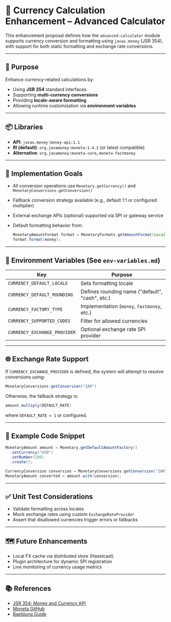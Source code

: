 # 💱 Currency Calculation Enhancement – Advanced Calculator

This enhancement proposal defines how the `advanced-calculator` module supports currency conversion and formatting using `javax.money` (JSR 354), with support for both static formatting and exchange rate conversions.

---

## 🧪 Purpose

Enhance currency-related calculations by:

* Using **JSR 354** standard interfaces
* Supporting **multi-currency conversions**
* Providing **locale-aware formatting**
* Allowing runtime customization via **environment variables**

---

## 📦 Libraries

* **API**: `javax.money:money-api:1.1`
* **RI (default)**: `org.javamoney:moneta:1.4.2` (or latest compatible)
* **Alternative**: `org.javamoney:moneta-core`, `moneta-fastmoney`

---

## 🧱 Implementation Goals

* All conversion operations use `Monetary.getCurrency()` and `MonetaryConversions.getConversion()`
* Fallback conversion strategy available (e.g., default 1:1 or configured multiplier)
* External exchange APIs (optional) supported via SPI or gateway service
* Default formatting behavior from:

  ```java
  MonetaryAmountFormat format = MonetaryFormats.getAmountFormat(Locale.getDefault());
  format.format(money);
  ```

---

## 🔧 Environment Variables (See `env-variables.md`)

| Key                          | Purpose                                         |
| ---------------------------- | ----------------------------------------------- |
| `CURRENCY_DEFAULT_LOCALE`    | Sets formatting locale                          |
| `CURRENCY_DEFAULT_ROUNDING`  | Defines rounding name ("default", "cash", etc.) |
| `CURRENCY_FACTORY_TYPE`      | Implementation (`money`, `fastmoney`, etc.)     |
| `CURRENCY_SUPPORTED_CODES`   | Filter for allowed currencies                   |
| `CURRENCY_EXCHANGE_PROVIDER` | Optional exchange rate SPI provider             |

---

## 🌐 Exchange Rate Support

If `CURRENCY_EXCHANGE_PROVIDER` is defined, the system will attempt to resolve conversions using:

```java
MonetaryConversions.getConversion("ZAR")
```

Otherwise, the fallback strategy is:

```java
amount.multiply(DEFAULT_RATE)
```

where `DEFAULT_RATE = 1` or configured.

---

## 🧪 Example Code Snippet

```java
MonetaryAmount amount = Monetary.getDefaultAmountFactory()
  .setCurrency("USD")
  .setNumber(100)
  .create();

CurrencyConversion conversion = MonetaryConversions.getConversion("ZAR");
MonetaryAmount converted = amount.with(conversion);
```

---

## ✅ Unit Test Considerations

* Validate formatting across locales
* Mock exchange rates using custom `ExchangeRateProvider`
* Assert that disallowed currencies trigger errors or fallbacks

---

## 🗺️ Future Enhancements

* Local FX cache via distributed store (Hazelcast)
* Plugin architecture for dynamic SPI registration
* Live monitoring of currency usage metrics

---

## 📚 References

* [JSR 354: Money and Currency API](https://jcp.org/en/jsr/detail?id=354)
* [Moneta GitHub](https://github.com/JavaMoney/moneta)
* [Baeldung Guide](https://www.baeldung.com/java-money-and-currency)
